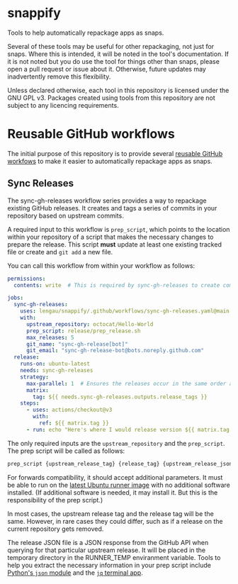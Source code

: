 # snappify
Tools to help automatically repackage apps as snaps.

Several of these tools may be useful for other repackaging, not just for snaps.
Where this is intended, it will be noted in the tool's documentation. If it
is not noted but you do use the tool for things other than snaps, please
open a pull request or issue about it. Otherwise, future updates may 
inadvertently remove this flexibility.

Unless declared otherwise, each tool in this repository is licensed under
the GNU GPL v3. Packages created using tools from this repository are not
subject to any licencing requirements.

# Reusable GitHub workflows

The initial purpose of this repository is to provide several [reusable GitHub
workfows](https://docs.github.com/en/actions/using-workflows/reusing-workflows)
to make it easier to automatically repackage apps as snaps.

## Sync Releases

The sync-gh-releases workflow series provides a way to repackage existing
GitHub releases. It creates and tags a series of commits in your repository
based on upstream commits.

A required input to this workflow is `prep_script`, which points to the location
within your repository of a script that makes the necessary changes to 
prepare the release. This script **must** update at least one existing tracked
file or create and `git add` a new file.

You can call this workflow from within your workflow as follows:

```yaml
permissions:
  contents: write  # This is required by sync-gh-releases to create commits.

jobs:
  sync-gh-releases:
    uses: lengau/snappify/.github/workflows/sync-gh-releases.yaml@main
    with:
      upstream_repository: octocat/Hello-World
      prep_script: release/prep_release.sh
      max_releases: 5
      git_name: "sync-gh-release[bot]"
      git_email: "sync-gh-release-bot@bots.noreply.github.com"
  release:
    runs-on: ubuntu-latest
    needs: sync-gh-releases
    strategy:
      max-parallel: 1  # Ensures the releases occur in the same order as upstream.
      matrix:
        tag: ${{ needs.sync-gh-releases.outputs.release_tags }}
    steps:
      - uses: actions/checkout@v3
        with:
          ref: ${{ matrix.tag }}
      - run: echo "Here's where I would release version ${{ matrix.tag }}"
```

The only required inputs are the `upstream_repository` and the `prep_script`.
The prep script will be called as follows:

```bash
prep_script {upstream_release_tag} {release_tag} {upstream_release_json_file}
```

For forwards compatibility, it should accept additional parameters. It must be 
able to run on the [latest Ubuntu runner 
image](https://github.com/actions/runner-images) with no additional software
installed. (If additional software is needed, it may install it. But this is
the responsibility of the prep script.)

In most cases, the upstream release tag and the release tag will be the same.
However, in rare cases they could differ, such as if a release on the current
repository gets removed.

The release JSON file is a JSON response from the GitHub API when querying
for that particular upstream release. It will be placed in the temporary
directory in the RUNNER_TEMP enviranment variable. Tools to help you extract the
necessary information in your prep script include [Python's `json` 
module](https://docs.python.org/3.10/library/json.html) and the [`jq` terminal
app](https://stedolan.github.io/jq/).
